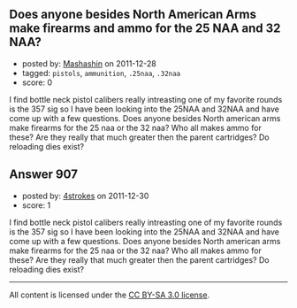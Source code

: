 ## Does anyone besides North American Arms make firearms and ammo for the 25 NAA and 32 NAA?

- posted by: [Mashashin](https://stackexchange.com/users/-1/212-mashashin) on 2011-12-28
- tagged: `pistols`, `ammunition`, `.25naa`, `.32naa`
- score: 0

I find bottle neck pistol calibers really intreasting one of my favorite rounds is the 357 sig so I have been looking into the 25NAA and 32NAA and have come up with a few questions.
Does anyone besides North american arms make firearms for the 25 naa or the 32 naa? Who all makes ammo for these? Are they really that much greater then the parent cartridges? Do reloading dies exist? 


## Answer 907

- posted by: [4strokes](https://stackexchange.com/users/-1/336-4strokes) on 2011-12-30
- score: 1

I find bottle neck pistol calibers really intreasting one of my favorite rounds is the 357 sig so I have been looking into the 25NAA and 32NAA and have come up with a few questions.
Does anyone besides North american arms make firearms for the 25 naa or the 32 naa? Who all makes ammo for these? Are they really that much greater then the parent cartridges? Do reloading dies exist? 



---

All content is licensed under the [CC BY-SA 3.0 license](https://creativecommons.org/licenses/by-sa/3.0/).
